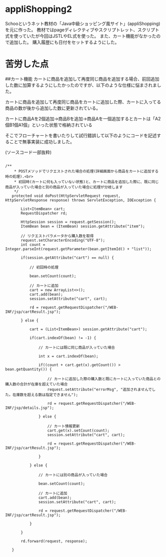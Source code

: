 # appliShopping2
Schooというネット教材の「Java中級ショッピング風サイト」(appliShopping)を元に作った。
教材ではpageディレクティブやスクリプトレット、スクリプト式を使っていたが今回はJSTLやEL式を使った。
また、カート機能がなかったので追加した。
購入履歴にも日付をセットするようにした。


# 苦労した点
##カート機能
カートに商品を追加して再度同じ商品を追加する場合、前回追加した数に加算するようにしたかったのですが、以下のような仕様に悩まされました。

カートに商品を追加して再度同じ商品をカートに追加した際、カートに入ってる商品の数が後から追加した数に更新されている。

カートに商品Aを2個追加→商品Bを追加→商品Aを一個追加するとカートは「A2個B1個A1個」といった状態で格納されている

そこでフローチャートを書いたりして試行錯誤して以下のようにコードを記述することで無事実装に成功しました。

(ソースコード一部抜粋)

 ```
 
 /**
	 * POSTメソッドでリクエストされた場合の処理(詳細画面から商品をカートに追加する時の処理).<br>
	 * 初回時(カートに何も入っていない状態)と、カートに商品を追加した際に、既に同じ商品が入っていた場合と別の商品が入っていた場合に処理が分岐します
	 */
	protected void doPost(HttpServletRequest request, HttpServletResponse response) throws ServletException, IOException {

		List<ItemBean> cart;
		RequestDispatcher rd;

		HttpSession session = request.getSession();
		ItemBean bean = (ItemBean) session.getAttribute("item");

		// リクエストパラメータから購入数を取得
		request.setCharacterEncoding("UTF-8");
		int count = Integer.parseInt(request.getParameter(bean.getItemId() + "list"));

		if(session.getAttribute("cart") == null) {

			// 初回時の処理

			bean.setCount(count);

			// カートに追加
			cart = new ArrayList<>();
			cart.add(bean);
			session.setAttribute("cart", cart);

			rd = request.getRequestDispatcher("/WEB-INF/jsp/cartResult.jsp");

		} else {

			cart = (List<ItemBean>) session.getAttribute("cart");

			if(cart.indexOf(bean) != -1) {

				// カートには既に同じ商品が入っていた場合

				int x = cart.indexOf(bean);

				if((count + cart.get(x).getCount()) > bean.getQuantity()) {

					// カートに追加した際の購入数と既にカートに入っていた商品との購入数の合計が在庫を超えていた場合
					request.setAttribute("errorMsg", "追加されませんでした。在庫数を超える数は指定できません");

					rd = request.getRequestDispatcher("/WEB-INF/jsp/details.jsp");

				} else {

					// カート情報更新
					cart.get(x).setCount(count);
					session.setAttribute("cart", cart);

					rd = request.getRequestDispatcher("/WEB-INF/jsp/cartResult.jsp");

				}

			} else {

				// カートには別の商品が入っていた場合

				bean.setCount(count);

				// カートに追加
				cart.add(bean);
				session.setAttribute("cart", cart);

				rd = request.getRequestDispatcher("/WEB-INF/jsp/cartResult.jsp");

			}

		}

		rd.forward(request, response);

	}
 
 
  ```
